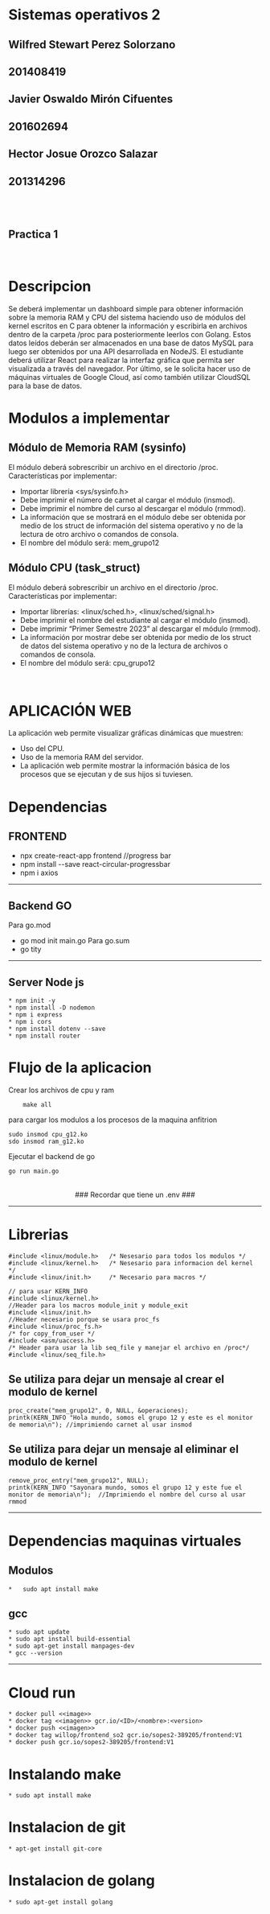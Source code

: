 # Sistemas operativos 2

## Wilfred Stewart Perez Solorzano
## 201408419

## Javier Oswaldo Mirón Cifuentes 
## 201602694

## Hector Josue Orozco Salazar 
## 201314296

</br>
</br>


## Practica 1
</br>


# Descripcion
Se deberá implementar un dashboard simple para obtener información sobre la memoria RAM y CPU del sistema haciendo uso de módulos del kernel escritos en C para obtener la información y escribirla en archivos dentro de la carpeta /proc para posteriormente leerlos con Golang. Estos datos leídos deberán ser almacenados en una base de datos MySQL para luego ser obtenidos por una API desarrollada en NodeJS. El estudiante deberá utilizar React para realizar la interfaz gráfica que permita ser visualizada a través del navegador. Por último, se le solicita hacer uso de máquinas virtuales de Google Cloud, así como también utilizar CloudSQL para la base de datos.
</br>

# Modulos a implementar
## Módulo de Memoria RAM (sysinfo)
El módulo deberá sobrescribir un archivo en el directorio /proc.
Características por implementar:
* Importar librería <sys/sysinfo.h>
* Debe imprimir el número de carnet al cargar el módulo (insmod).
* Debe imprimir el nombre del curso al descargar el módulo (rmmod).
* La información que se mostrará en el módulo debe ser obtenida por medio
de los struct de información del sistema operativo y no de la lectura de otro
archivo o comandos de consola.
* El nombre del módulo será: mem_grupo12
## Módulo CPU (task_struct)
El módulo deberá sobrescribir un archivo en el directorio /proc.
Características por implementar:
* Importar librerías: <linux/sched.h>, <linux/sched/signal.h>
* Debe imprimir el nombre del estudiante al cargar el módulo (insmod).
* Debe imprimir “Primer Semestre 2023” al descargar el módulo (rmmod).
* La información por mostrar debe ser obtenida por medio de los struct de
datos del sistema operativo y no de la lectura de archivos o comandos de
consola.
* El nombre del módulo será: cpu_grupo12
</br>

# APLICACIÓN WEB
La aplicación web permite visualizar gráficas dinámicas que muestren:
* Uso del CPU.
* Uso de la memoria RAM del servidor.
* La aplicación web permite mostrar la información básica de los procesos que se ejecutan y de sus hijos si tuviesen.

# Dependencias
## FRONTEND
* npx create-react-app frontend
//progress bar
* npm install --save react-circular-progressbar
* npm i axios

---
## Backend GO 

Para go.mod 
-   go mod init main.go
Para go.sum 
-   go tity

---
## Server Node js
```
* npm init -y
* npm install -D nodemon
* npm i express
* npm i cors
* npm install dotenv --save
* npm install router
```

# Flujo de la aplicacion

Crear los archivos de cpu y ram
```
    make all
```

para cargar los modulos a los procesos de la maquina anfitrion
```
sudo insmod cpu_g12.ko
sdo insmod ram_g12.ko
```

Ejecutar el backend de go
```
go run main.go
```
<br/>
        <center> ### Recordar que tiene un .env ### </center>

---
# Librerias
```
#include <linux/module.h>	/* Nesesario para todos los modulos */
#include <linux/kernel.h>	/* Nesesario para informacion del kernel */
#include <linux/init.h>		/* Necesario para macros */

// para usar KERN_INFO
#include <linux/kernel.h>
//Header para los macros module_init y module_exit
#include <linux/init.h>
//Header necesario porque se usara proc_fs
#include <linux/proc_fs.h>
/* for copy_from_user */
#include <asm/uaccess.h>
/* Header para usar la lib seq_file y manejar el archivo en /proc*/
#include <linux/seq_file.h>
``` 

## Se utiliza para dejar un mensaje al crear el modulo de kernel
```
proc_create("mem_grupo12", 0, NULL, &operaciones);
printk(KERN_INFO "Hola mundo, somos el grupo 12 y este es el monitor de memoria\n"); //imprimiendo carnet al usar insmod
```
## Se utiliza para dejar un mensaje al eliminar el modulo de kernel
```
remove_proc_entry("mem_grupo12", NULL);
printk(KERN_INFO "Sayonara mundo, somos el grupo 12 y este fue el monitor de memoria\n");  //Imprimiendo el nombre del curso al usar rmmod
```

---
# Dependencias maquinas virtuales 

## Modulos
```
*   sudo apt install make
```

## gcc
```
* sudo apt update
* sudo apt install build-essential
* sudo apt-get install manpages-dev
* gcc --version
```
---
# Cloud run

```
* docker pull <<image>>
* docker tag <<imagen>> gcr.io/<ID>/<nombre>:<version>
* docker push <<imagen>>
* docker tag willop/frontend_so2 gcr.io/sopes2-389205/frontend:V1
* docker push gcr.io/sopes2-389205/frontend:V1    
```

# Instalando make
```
* sudo apt install make
```

# Instalacion de git
```
* apt-get install git-core
```
    
# Instalacion de golang
```
* sudo apt-get install golang
```
